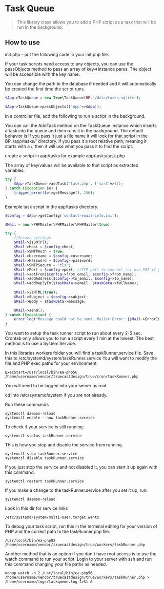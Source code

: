 # Task Queue
> This library class allows you to add a PHP script as a task that will be run in the background.

## How to use

init.php - put the following code in your init.php file.

If your task scripts need access to any objects, you can use the passObjects method to pass an array of key=>instance pares. The object will be accessible with the key name.

You can change the path to the database if needed and it will automatically be created the first time the script runs.

```php
$App->TaskQueue = new True\TaskQueue(BP.'/data/tasks.sqlite');

$App->TaskQueue->passObjects(['App'=>$App]);
```

In a controller file, add the following to run a script in the background.

You can call the AddTask method on the TaskQueue instance which inserts a task into the queue and then runs it in the background. The default behavior is if you pass it just a file name it will look for that script in the BP.'/app/tasks/' directory. If you pass it a root relative path, meaning it starts with a /, then it will use what you pass it to find the script. 

create a script in app/tasks for example app/tasks/task.php

The array of key/values will be available to that script as extracted variables.

```php
try {
	$App->TaskQueue->addTask('task.php', ['var1'=>1]);
} catch (Exception $e) {
	trigger_error($e->getMessage(), 256);
}
```

Example task script in the app/tasks directory.

```php
$config = $App->getConfig('contact-email-info.ini');

$Mail = new \PHPMailer\PHPMailer\PHPMailer(true);

try {
	//Server settings
	$Mail->isSMTP();
	$Mail->Host = $config->host;
	$Mail->SMTPAuth = true;
	$Mail->Username = $config->username;
	$Mail->Password = $config->password;
	$Mail->SMTPSecure = 'tls';
	$Mail->Port = $config->port; //TCP port to connect to; use 587 if you have set `SMTPSecure = PHPMailer::ENCRYPTION_STARTTLS`
	$Mail->setFrom($config->from_email, $config->from_name);
	$Mail->addAddress($config->to_email, $config->to_name);
	$Mail->addReplyTo($taskData->email, $taskData->fullName);
					
	$Mail->isHTML(true);
	$Mail->Subject = $config->subject;
	$Mail->Body = $taskData->message;

	$Mail->send();
} catch (Exception) {
	error_log("Message could not be sent. Mailer Error: {$Mail->ErrorInfo}", 3, BP.'/php-error.log');
}
```

You want to setup the task runner script to run about every 2-5 sec. Crontab only allows you to run a script every 1 min at the lowest. The best method is to use a System Service.

In this libraries workers folder you will find a taskRunner.service file. Save this to /etc/systemd/system/taskRunner.service You will want to modify the file and PHP exec paths for your environment. 

```service
ExecStart=/usr/local/bin/ea-php56 /home/username/vendor/truecastdesign/true/cron/taskRunner.php
```

You will need to be logged into your server as root. 

cd into /etc/systemd/system if you are not already.

Run these commands

```shell
systemctl daemon-reload
systemctl enable --now taskRunner.service
```

To check if your service is still running:

```shell
systemctl status taskRunner.service
```

This is how you stop and disable the service from running.

```shell
systemctl stop taskRunner.service
systemctl disable taskRunner.service
```

If you just stop the service and not disabled it, you can start it up again with this command.

```shell
systemctl restart taskRunner.service
```

If you make a change to the taskRunner.service after you set it up, run:

```shell
systemctl daemon-reload
```

Look in this dir for service links

```shell
/etc/systemd/system/multi-user.target.wants
```

To debug your task script, run this in the terminal editing for your version of PHP and the correct path to the taskRunner.php file.

```shell
/usr/local/bin/ea-php82 /home/username/vendor/truecastdesign/true/workers/taskRunner.php
```

Another method that is an option if you don't have root access is to use the watch command to run your script. Login to your server with ssh and run this command changing your file paths as needed.

```shell
nohup watch -n 2 /usr/local/bin/ea-php56 /home/username/vendor/truecastdesign/true/workers/taskRunner.php > /home/username/logs/taskqueue.log 2>&1 &
```